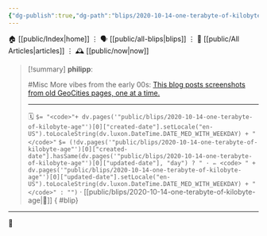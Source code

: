 ```yaml
---
{"dg-publish":true,"dg-path":"blips/2020-10-14-one-terabyte-of-kilobyte-age.md","dg-permalink":"2020/10/14/one-terabyte-of-kilobyte-age/","permalink":"/2020/10/14/one-terabyte-of-kilobyte-age/","title":"philipp @ 2020-10-14"}
---
```



<div class="transclusion internal-embed is-loaded"><div class="markdown-embed">




🏠 [[public/Index\|home]]  ⋮ 🗣️ [[public/all-blips\|blips]] ⋮  📝 [[public/All Articles\|articles]]  ⋮ 🕰️ [[public/now\|now]]


</div></div>


> [!summary] **philipp**:
>
> #Misc
> More vibes from the early 00s: [This blog posts screenshots from old GeoCities
> pages, one at a time.](https://oneterabyteofkilobyteage.tumblr.com/)
> - - -
>
> 🗓️ `$= "<code>"+ dv.pages('"public/blips/2020-10-14-one-terabyte-of-kilobyte-age"')[0]["created-date"].setLocale("en-US").toLocaleString(dv.luxon.DateTime.DATE_MED_WITH_WEEKDAY) + "</code>"` `$= (!dv.pages('"public/blips/2020-10-14-one-terabyte-of-kilobyte-age"')[0]["created-date"].hasSame(dv.pages('"public/blips/2020-10-14-one-terabyte-of-kilobyte-age"')[0]["updated-date"], "day") ? " · ✏️ <code> " + dv.pages('"public/blips/2020-10-14-one-terabyte-of-kilobyte-age"')[0]["updated-date"].setLocale("en-US").toLocaleString(dv.luxon.DateTime.DATE_MED_WITH_WEEKDAY) + "</code>" : "")`  · [[public/blips/2020-10-14-one-terabyte-of-kilobyte-age\|🔗]]
{ #blip}


- - -

 👾
